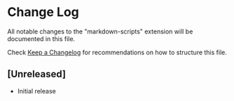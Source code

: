 # Change Log

All notable changes to the "markdown-scripts" extension will be documented in this file.

Check [Keep a Changelog](http://keepachangelog.com/) for recommendations on how to structure this file.

## [Unreleased]

- Initial release